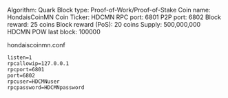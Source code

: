    Algorithm: Quark
   Block type:   Proof-of-Work/Proof-of-Stake
   Coin name: HondaisCoinMN
   Coin Ticker: HDCMN
   RPC port: 6801
   P2P port: 6802
   Block reward: 25 coins
   Block reward (PoS): 20 coins
   Supply: 500,000,000 HDCMN
   POW last block: 100000 

 hondaiscoinmn.conf

    listen=1
    rpcallowip=127.0.0.1
    rpcport=6801
    port=6802
    rpcuser=HDCMNuser
    rpcpassword=HDCMNpassword
